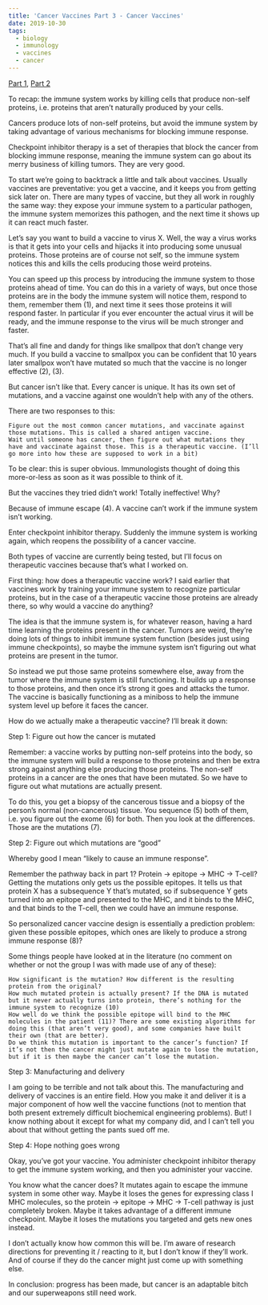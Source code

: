 ```yaml
---
title: 'Cancer Vaccines Part 3 - Cancer Vaccines'
date: 2019-10-30
tags:
  - biology
  - immunology
  - vaccines
  - cancer
---
```


[Part 1](/posts/personalized-cancer-vaccines-1.html), [Part 2](/posts/personalized-cancer-vaccines-1.html)

To recap: the immune system works by killing cells that produce non-self proteins, i.e. proteins that aren’t naturally produced by your cells.

Cancers produce lots of non-self proteins, but avoid the immune system by taking advantage of various mechanisms for blocking immune response.

Checkpoint inhibitor therapy is a set of therapies that block the cancer from blocking immune response, meaning the immune system can go about its merry business of killing tumors. They are very good.

To start we’re going to backtrack a little and talk about vaccines. Usually vaccines are preventative: you get a vaccine, and it keeps you from getting sick later on. There are many types of vaccine, but they all work in roughly the same way: they expose your immune system to a particular pathogen, the immune system memorizes this pathogen, and the next time it shows up it can react much faster.

Let’s say you want to build a vaccine to virus X. Well, the way a virus works is that it gets into your cells and hijacks it into producing some unusual proteins. Those proteins are of course not self, so the immune system notices this and kills the cells producing those weird proteins.

You can speed up this process by introducing the immune system to those proteins ahead of time. You can do this in a variety of ways, but once those proteins are in the body the immune system will notice them, respond to them, remember them (1), and next time it sees those proteins it will respond faster. In particular if you ever encounter the actual virus it will be ready, and the immune response to the virus will be much stronger and faster.

That’s all fine and dandy for things like smallpox that don’t change very much. If you build a vaccine to smallpox you can be confident that 10 years later smallpox won’t have mutated so much that the vaccine is no longer effective (2), (3). 

But cancer isn’t like that. Every cancer is unique. It has its own set of mutations, and a vaccine against one wouldn’t help with any of the others.

There are two responses to this:

    Figure out the most common cancer mutations, and vaccinate against those mutations. This is called a shared antigen vaccine.
    Wait until someone has cancer, then figure out what mutations they have and vaccinate against those. This is a therapeutic vaccine. (I’ll go more into how these are supposed to work in a bit)

To be clear: this is super obvious. Immunologists thought of doing this more-or-less as soon as it was possible to think of it.

But the vaccines they tried didn’t work! Totally ineffective! Why?

Because of immune escape (4). A vaccine can’t work if the immune system isn’t working. 

Enter checkpoint inhibitor therapy. Suddenly the immune system is working again, which reopens the possibility of a cancer vaccine.

Both types of vaccine are currently being tested, but I’ll focus on therapeutic vaccines because that’s what I worked on.

First thing: how does a therapeutic vaccine work? I said earlier that vaccines work by training your immune system to recognize particular proteins, but in the case of a therapeutic vaccine those proteins are already there, so why would a vaccine do anything?

The idea is that the immune system is, for whatever reason, having a hard time learning the proteins present in the cancer. Tumors are weird, they’re doing lots of things to inhibit immune system function (besides just using immune checkpoints), so maybe the immune system isn’t figuring out what proteins are present in the tumor.

So instead we put those same proteins somewhere else, away from the tumor where the immune system is still functioning. It builds up a response to those proteins, and then once it’s strong it goes and attacks the tumor. The vaccine is basically functioning as a miniboss to help the immune system level up before it faces the cancer.

How do we actually make a therapeutic vaccine? I’ll break it down:

Step 1: Figure out how the cancer is mutated

Remember: a vaccine works by putting non-self proteins into the body, so the immune system will build a response to those proteins and then be extra strong against anything else producing those proteins. The non-self proteins in a cancer are the ones that have been mutated. So we have to figure out what mutations are actually present.

To do this, you get a biopsy of the cancerous tissue and a biopsy of the person’s normal (non-cancerous) tissue. You sequence (5) both of them, i.e. you figure out the exome (6) for both. Then you look at the differences. Those are the mutations (7).

Step 2: Figure out which mutations are “good”

Whereby good I mean “likely to cause an immune response”.

Remember the pathway back in part 1? Protein -> epitope -> MHC -> T-cell? Getting the mutations only gets us the possible epitopes. It tells us that protein X has a subsequence Y that’s mutated, so if subsequence Y gets turned into an epitope and presented to the MHC, and it binds to the MHC, and that binds to the T-cell, then we could have an immune response.

So personalized cancer vaccine design is essentially a prediction problem: given these possible epitopes, which ones are likely to produce a strong immune response (8)?

Some things people have looked at in the literature (no comment on whether or not the group I was with made use of any of these):

    How significant is the mutation? How different is the resulting protein from the original?
    How much mutated protein is actually present? If the DNA is mutated but it never actually turns into protein, there’s nothing for the immune system to recognize (10)
    How well do we think the possible epitope will bind to the MHC molecules in the patient (11)? There are some existing algorithms for doing this (that aren’t very good), and some companies have built their own (that are better).
    Do we think this mutation is important to the cancer’s function? If it’s not then the cancer might just mutate again to lose the mutation, but if it is then maybe the cancer can’t lose the mutation.

Step 3: Manufacturing and delivery

I am going to be terrible and not talk about this. The manufacturing and delivery of vaccines is an entire field. How you make it and deliver it is a major component of how well the vaccine functions (not to mention that both present extremely difficult biochemical engineering problems). But! I know nothing about it except for what my company did, and I can’t tell you about that without getting the pants sued off me.

Step 4: Hope nothing goes wrong

Okay, you’ve got your vaccine. You administer checkpoint inhibitor therapy to get the immune system working, and then you administer your vaccine.

You know what the cancer does? It mutates again to escape the immune system in some other way. Maybe it loses the genes for expressing class I MHC molecules, so the protein -> epitope -> MHC -> T-cell pathway is just completely broken. Maybe it takes advantage of a different immune checkpoint. Maybe it loses the mutations you targeted and gets new ones instead.

I don’t actually know how common this will be. I’m aware of research directions for preventing it / reacting to it, but I don’t know if they’ll work. And of course if they do the cancer might just come up with something else.

In conclusion: progress has been made, but cancer is an adaptable bitch and our superweapons still need work.

<!-- 1. In particular: immune cells (including T-cells) that have responded to an infection enter a different state. They stick around and are on high alert for some long period of time. It’s not so much that the immune system “memorizes” the infection as it is that there are a bunch of veteran immune cells sitting around waiting for that bastard infection to come back.
2. Meaning it will still be producing the same proteins your immune system learned to recognize from the vaccine.

3. An obvious exception is the flu. The flu mutates so fast that you need a new vaccine every year. But you can still be confident that within a single year the flu will be stable enough that the vaccine will provide some protection. (I assume that there’s some protection from year to year too, but I don’t know how much).

4. And probably other stuff. Getting a vaccine to work is really hard even if the disease isn’t nullifying the entire immune system. We won’t know how hard the other stuff is until the vaccines we’re making now have actually been tested though.

5. Sequencing is a big complicated topic that I don’t want to get into. Pretend you have a magic box that will tell you what the DNA in a tissue is.

6. Reminder: the exome is all the DNA that will get turned into RNA and then turned into protein. It doesn’t fully define what proteins will get produced, because of [complicated biology], but it’s a pretty good estimate.

7. Don’t even get me started on how much of a simplification this is.

8. You might be wondering: why not just use all of them? For many groups this isn’t feasible due to constraints on the size of the vaccines they can manufacture. However some groups have tried putting everything in (for instance by taking a biopsy of the tumor, killing it, and then using the whole thing (or a sample of the whole, really) as the vaccine. This exposes your immune system to everything in the tumor.). My overall impression of these methods is that they don’t work very well, possibly because there’s too much noise for the immune system to sort through. (9)

9. That only kind of makes sense though, so let’s just leave it at “I don’t know why it doesn’t really work”.

10. This can happen in several ways. Some mutations work specifically by deactivating a protein (for instance by deactivating proteins that inhibit cell growth or reproduction). Other mutations aren’t actually part of the cancer’s function, and they just sort of show up because cancers are a mess.

11. Remember that every patient has their own set of MHC molecules. They’re not unique, but it would be unusual to find two people with the exact same MHC molecules. -->

